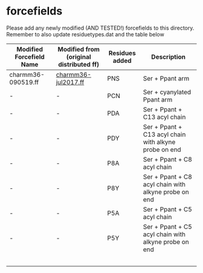 # forcefields

Please add any newly modified (AND TESTED!) forcefields to this directory. Remember to also update residuetypes.dat and the table below

|Modified Forcefield Name|Modified from (original distributed ff)| Residues added | Description |
|-|-|-|-|
|charmm36-090519.ff|[charmm36-jul2017.ff](http://mackerell.umaryland.edu/download.php?filename=CHARMM_ff_params_files/charmm36-mar2019.ff.tgz)|PNS|Ser + Ppant arm|
|-|-|PCN|Ser + cyanylated Ppant arm|
|-|-|PDA|Ser + Ppant + C13 acyl chain|
|-|-|PDY|Ser + Ppant + C13 acyl chain with alkyne probe on end|
|-|-|P8A|Ser + Ppant + C8 acyl chain|
|-|-|P8Y|Ser + Ppant + C8 acyl chain with alkyne probe on end|
|-|-|P5A|Ser + Ppant + C5 acyl chain|
|-|-|P5Y|Ser + Ppant + C5 acyl chain with alkyne probe on end|
|||||
|||||
|||||
|||||
|||||


